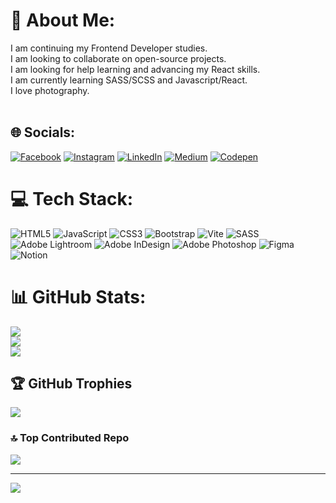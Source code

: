# 💫 About Me:
I am continuing my Frontend Developer studies.<br>I am looking to collaborate on open-source projects.<br>I am looking for help learning and advancing my React skills.<br>I am currently learning SASS/SCSS and Javascript/React.<br>I love photography.<br><br>


## 🌐 Socials:
[![Facebook](https://img.shields.io/badge/Facebook-%231877F2.svg?logo=Facebook&logoColor=white)](https://facebook.com/andrew.teece.39) [![Instagram](https://img.shields.io/badge/Instagram-%23E4405F.svg?logo=Instagram&logoColor=white)](https://instagram.com/andrewteecephotography) [![LinkedIn](https://img.shields.io/badge/LinkedIn-%230077B5.svg?logo=linkedin&logoColor=white)](https://linkedin.com/in/andrew-teece-3ba8a57b) [![Medium](https://img.shields.io/badge/Medium-12100E?logo=medium&logoColor=white)](https://medium.com/@andrewteece) [![Codepen](https://img.shields.io/badge/Codepen-000000?style=for-the-badge&logo=codepen&logoColor=white)](https://codepen.io/andrewteece) 

# 💻 Tech Stack:
![HTML5](https://img.shields.io/badge/html5-%23E34F26.svg?style=for-the-badge&logo=html5&logoColor=white) ![JavaScript](https://img.shields.io/badge/javascript-%23323330.svg?style=for-the-badge&logo=javascript&logoColor=%23F7DF1E) ![CSS3](https://img.shields.io/badge/css3-%231572B6.svg?style=for-the-badge&logo=css3&logoColor=white) ![Bootstrap](https://img.shields.io/badge/bootstrap-%238511FA.svg?style=for-the-badge&logo=bootstrap&logoColor=white) ![Vite](https://img.shields.io/badge/vite-%23646CFF.svg?style=for-the-badge&logo=vite&logoColor=white) ![SASS](https://img.shields.io/badge/SASS-hotpink.svg?style=for-the-badge&logo=SASS&logoColor=white) ![Adobe Lightroom](https://img.shields.io/badge/Adobe%20Lightroom-31A8FF.svg?style=for-the-badge&logo=Adobe%20Lightroom&logoColor=white) ![Adobe InDesign](https://img.shields.io/badge/Adobe%20InDesign-49021F?style=for-the-badge&logo=adobeindesign&logoColor=FF3366) ![Adobe Photoshop](https://img.shields.io/badge/adobe%20photoshop-%2331A8FF.svg?style=for-the-badge&logo=adobe%20photoshop&logoColor=white) ![Figma](https://img.shields.io/badge/figma-%23F24E1E.svg?style=for-the-badge&logo=figma&logoColor=white) ![Notion](https://img.shields.io/badge/Notion-%23000000.svg?style=for-the-badge&logo=notion&logoColor=white)
# 📊 GitHub Stats:
![](https://github-readme-stats.vercel.app/api?username=andrewteece&theme=dark&hide_border=false&include_all_commits=true&count_private=false)<br/>
![](https://github-readme-streak-stats.herokuapp.com/?user=andrewteece&theme=dark&hide_border=false)<br/>
![](https://github-readme-stats.vercel.app/api/top-langs/?username=andrewteece&theme=dark&hide_border=false&include_all_commits=true&count_private=false&layout=compact)

## 🏆 GitHub Trophies
![](https://github-profile-trophy.vercel.app/?username=andrewteece&theme=radical&no-frame=false&no-bg=false&margin-w=4)

### 🔝 Top Contributed Repo
![](https://github-contributor-stats.vercel.app/api?username=andrewteece&limit=5&theme=dark&combine_all_yearly_contributions=true)

---
[![](https://visitcount.itsvg.in/api?id=andrewteece&icon=0&color=0)](https://visitcount.itsvg.in)

<!-- Proudly created with GPRM ( https://gprm.itsvg.in ) -->
